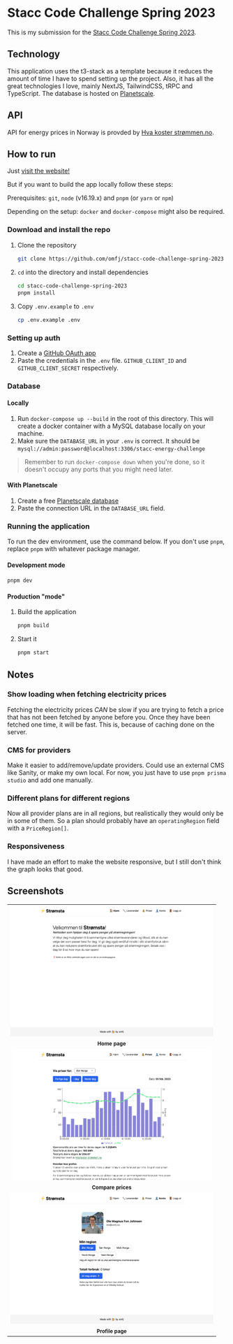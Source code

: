 # Stacc Code Challenge Spring 2023

This is my submission for the [Stacc Code Challenge Spring 2023](https://github.com/stacc/future-of-fintech-V2023).

## Technology

This application uses the t3-stack as a template because it reduces the amount
of time I have to spend setting up the project. Also, it has all the
great technologies I love, mainly NextJS, TailwindCSS, tRPC and TypeScript.
The database is hosted on [Planetscale](https://planetscale.com/).

## API

API for energy prices in Norway is provded by [Hva koster strømmen.no](https://www.hvakosterstrommen.no/strompris-api).

## How to run

Just [visit the website!](https://stacc.omfj.no)

But if you want to build the app locally follow these steps:

Prerequisites: `git`, `node` (v16.19.x) and `pnpm` (or `yarn` or `npm`)

Depending on the setup: `docker` and `docker-compose` might also be required.

### Download and install the repo

1. Clone the repository

   ```sh
   git clone https://github.com/omfj/stacc-code-challenge-spring-2023
   ```

2. `cd` into the directory and install dependencies

   ```sh
   cd stacc-code-challenge-spring-2023
   pnpm install
   ```

3. Copy `.env.example` to `.env`

   ```sh
   cp .env.example .env
   ```

### Setting up auth

1. Create a [GitHub OAuth app](https://github.com/settings/developers)
2. Paste the credentials in the `.env` file. `GITHUB_CLIENT_ID` and `GITHUB_CLIENT_SECRET` respectively.

### Database

#### Locally

1. Run `docker-compose up --build` in the root of this directory. This will create a docker container with a MySQL database locally on your machine.
2. Make sure the `DATABASE_URL` in your `.env` is correct. It should be `mysql://admin:password@localhost:3306/stacc-energy-challenge`

> Remember to run `docker-compose down` when you're done, so it doesn't occupy any ports that you might need later.

#### With Planetscale

1. Create a free [Planetscale database](https://planetscale.com/)
2. Paste the connection URL in the `DATABASE_URL` field.

### Running the application

To run the dev environment, use the command below. If you don't use `pnpm`, replace `pnpm` with whatever package manager.

#### Development mode

```sh
pnpm dev
```

#### Production "mode"

1. Build the application

   ```sh
   pnpm build
   ```

2. Start it

   ```sh
   pnpm start
   ```

## Notes

### Show loading when fetching electricity prices

Fetching the electricity prices _CAN_ be slow if you are trying to fetch a price that has not been fetched by anyone before you. Once they have been fetched one time, it will be fast. This is, because of caching done on the server.

### CMS for providers

Make it easier to add/remove/update providers. Could use an external CMS like Sanity, or make my own local. For now, you just have to use `pnpm prisma studio` and add one manually.

### Different plans for different regions

Now all provider plans are in all regions, but realistically they would only be in some of them. So a plan should probably have an `operatingRegion` field with a `PriceRegion[]`.

### Responsiveness

I have made an effort to make the website responsive, but I still don't think the graph looks that good.

## Screenshots

<table>
   <tr>
      <td align="center">
         <img height="300" src="/assets/stromsta-home.png" />
         <br>
         <sub><b>Home page</b></sub>
      </td>
   </tr>
   <tr>
      <td align="center">
         <img height="300" src="/assets/stromsta-compare.png" />
         <br>
         <sub><b>Compare prices</b></sub>
      </td>
   </tr>
   <tr>
      <td align="center">
         <img height="300" src="/assets/stromsta-profile.png" />
         <br>
         <sub><b>Profile page</b></sub>
      </td>
   </tr>
</table>
